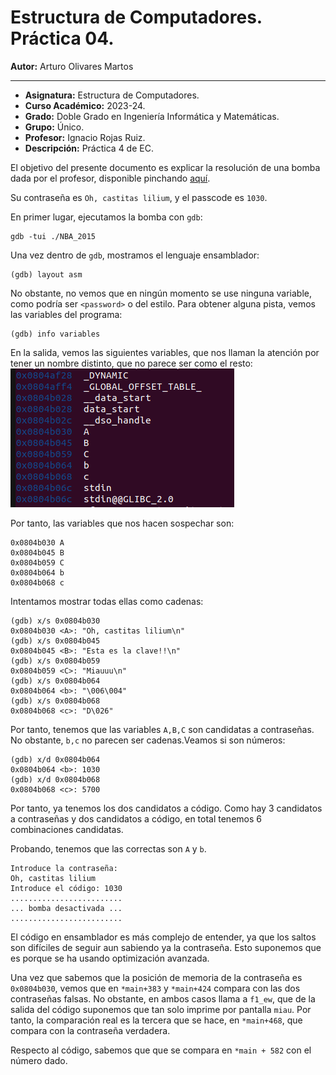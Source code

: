 # Estructura de Computadores. Práctica 04.

**Autor:** Arturo Olivares Martos
***

- **Asignatura:** Estructura de Computadores.
- **Curso Académico:** 2023-24.
- **Grado:** Doble Grado en Ingeniería Informática y Matemáticas.
- **Grupo:** Único.
- **Profesor:** Ignacio Rojas Ruiz.
- **Descripción:** Práctica 4 de EC.

El objetivo del presente documento es explicar la resolución de una bomba dada por el profesor, disponible pinchando [aquí](https://www.google.com).

Su contraseña es `Oh, castitas lilium`, y el passcode es `1030`.

En primer lugar, ejecutamos la bomba con `gdb`:
```console
gdb -tui ./NBA_2015
```

Una vez dentro de `gdb`, mostramos el lenguaje ensamblador:
```console
(gdb) layout asm
```

No obstante, no vemos que en ningún momento se use ninguna variable, como podría ser `<password>` o del estilo. Para obtener alguna pista, vemos las variables del programa:
```console
(gdb) info variables
```

En la salida, vemos las siguientes variables, que nos llaman la atención por tener un nombre distinto, que no parece ser como el resto:
![Salida de Info variables.  En carpeta Images](Images/InfoVariables.png)

Por tanto, las variables que nos hacen sospechar son:
```console
0x0804b030 A
0x0804b045 B
0x0804b059 C
0x0804b064 b
0x0804b068 c
```

Intentamos mostrar todas ellas como cadenas:
```console
(gdb) x/s 0x0804b030
0x0804b030 <A>: "Oh, castitas lilium\n"
(gdb) x/s 0x0804b045
0x0804b045 <B>: "Esta es la clave!!\n"
(gdb) x/s 0x0804b059
0x0804b059 <C>: "Miauuu\n"
(gdb) x/s 0x0804b064
0x0804b064 <b>: "\006\004"
(gdb) x/s 0x0804b068
0x0804b068 <c>: "D\026"
```

Por tanto, tenemos que las variables `A,B,C` son candidatas a contraseñas. No obstante, `b,c` no parecen ser cadenas.Veamos si son números:
```console
(gdb) x/d 0x0804b064
0x0804b064 <b>: 1030
(gdb) x/d 0x0804b068
0x0804b068 <c>: 5700
```

Por tanto, ya tenemos los dos candidatos a código. Como hay 3 candidatos a contraseñas y dos candidatos a código, en total tenemos 6 combinaciones candidatas.

Probando, tenemos que las correctas son `A` y `b`.
```console
Introduce la contraseña: 
Oh, castitas lilium
Introduce el código: 1030
.........................
... bomba desactivada ...
.........................
```

El código en ensamblador es más complejo de entender, ya que los saltos son difíciles de seguir aun sabiendo ya la contraseña. Esto suponemos que es porque se ha usando optimización avanzada.

Una vez que sabemos que la posición de memoria de la contraseña es `0x0804b030`, vemos que en `*main+383` y `*main+424` compara con las dos contraseñas falsas. No obstante, en ambos casos llama a `f1_ew`, que de la salida del código suponemos que tan solo imprime por pantalla `miau`. Por tanto, la comparación real es la tercera que se hace, en `*main+468`, que compara con la contraseña verdadera.

Respecto al código, sabemos que que se compara en `*main + 582` con el número dado.